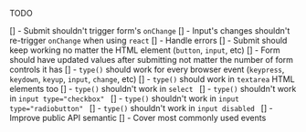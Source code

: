 TODO

[] - Submit shouldn't trigger form's `onChange`
[] - Input's changes shouldn't re-trigger `onChange` when using `react`
[] - Handle errors
[] - Submit should keep working no matter the HTML element (`button`, `input`, etc)
[] - Form should have updated values after submitting not matter the number of form controls it has
[] - `type()` should work for every browser event (`keypress`, `keydown`, `keyup`, `input`, `change`, etc)
[] - `type()` should work in `textarea` HTML elements too
[] - `type()` shouldn't work in `select `
[] - `type()` shouldn't work in `input type="checkbox" `
[] - `type()` shouldn't work in `input type="radiobutton" `
[] - `type()` shouldn't work in `input disabled `
[] - Improve public API semantic
[] - Cover most commonly used events